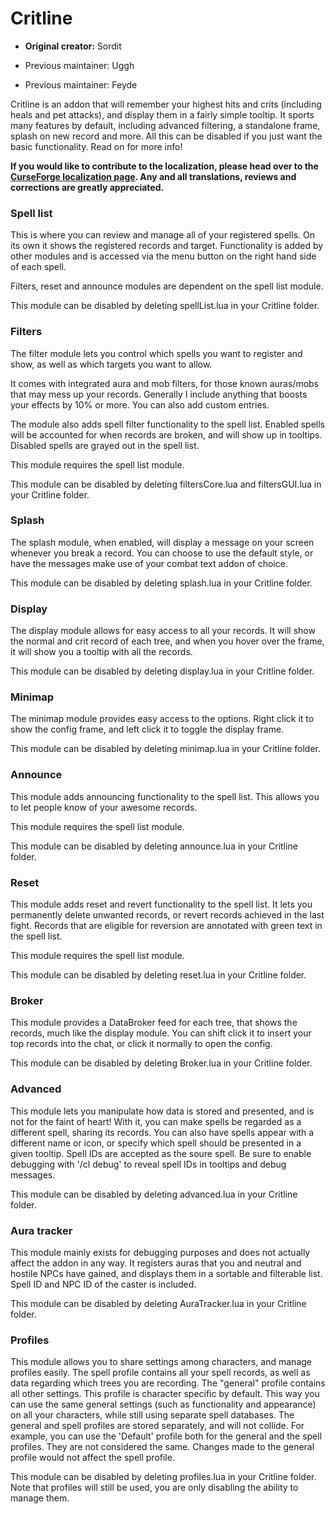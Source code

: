 # Critline

- **Original creator:** Sordit

- Previous maintainer: Uggh
- Previous maintainer: Feyde

Critline is an addon that will remember your highest hits and crits (including heals and pet attacks), and display them in a fairly simple tooltip. It sports many features by default, including advanced filtering, a standalone frame, splash on new record and more. All this can be disabled if you just want the basic functionality. Read on for more info!

**If you would like to contribute to the localization, please head over to the [CurseForge localization page](https://legacy.curseforge.com/wow/addons/critline/localization). Any and all translations, reviews and corrections are greatly appreciated.**

### Spell list

This is where you can review and manage all of your registered spells. On its own it shows the registered records and target. Functionality is added by other modules and is accessed via the menu button on the right hand side of each spell.

Filters, reset and announce modules are dependent on the spell list module.

This module can be disabled by deleting spellList.lua in your Critline folder.

### Filters

The filter module lets you control which spells you want to register and show, as well as which targets you want to allow.

It comes with integrated aura and mob filters, for those known auras/mobs that may mess up your records. Generally I include anything that boosts your effects by 10% or more. You can also add custom entries.

The module also adds spell filter functionality to the spell list. Enabled spells will be accounted for when records are broken, and will show up in tooltips. Disabled spells are grayed out in the spell list.

This module requires the spell list module.

This module can be disabled by deleting filtersCore.lua and filtersGUI.lua in your Critline folder.

### Splash

The splash module, when enabled, will display a message on your screen whenever you break a record. You can choose to use the default style, or have the messages make use of your combat text addon of choice.

This module can be disabled by deleting splash.lua in your Critline folder.

### Display

The display module allows for easy access to all your records. It will show the normal and crit record of each tree, and when you hover over the frame, it will show you a tooltip with all the records.

This module can be disabled by deleting display.lua in your Critline folder.

### Minimap

The minimap module provides easy access to the options. Right click it to show the config frame, and left click it to toggle the display frame.

This module can be disabled by deleting minimap.lua in your Critline folder.

### Announce

This module adds announcing functionality to the spell list. This allows you to let people know of your awesome records.

This module requires the spell list module.

This module can be disabled by deleting announce.lua in your Critline folder.

### Reset

This module adds reset and revert functionality to the spell list. It lets you permanently delete unwanted records, or revert records achieved in the last fight. Records that are eligible for reversion are annotated with green text in the spell list.

This module requires the spell list module.

This module can be disabled by deleting reset.lua in your Critline folder.

### Broker

This module provides a DataBroker feed for each tree, that shows the records, much like the display module.
You can shift click it to insert your top records into the chat, or click it normally to open the config.

This module can be disabled by deleting Broker.lua in your Critline folder.

### Advanced

This module lets you manipulate how data is stored and presented, and is not for the faint of heart!
With it, you can make spells be regarded as a different spell, sharing its records. You can also have spells appear with a different name or icon, or specify which spell should be presented in a given tooltip. Spell IDs are accepted as the soure spell. Be sure to enable debugging with '/cl debug' to reveal spell IDs in tooltips and debug messages.

This module can be disabled by deleting advanced.lua in your Critline folder.

### Aura tracker

This module mainly exists for debugging purposes and does not actually affect the addon in any way.
It registers auras that you and neutral and hostile NPCs have gained, and displays them in a sortable and filterable list. Spell ID and NPC ID of the caster is included.

This module can be disabled by deleting AuraTracker.lua in your Critline folder.

### Profiles

This module allows you to share settings among characters, and manage profiles easily.
The spell profile contains all your spell records, as well as data regarding which trees you are recording.
The "general" profile contains all other settings. This profile is character specific by default.
This way you can use the same general settings (such as functionality and appearance) on all your characters, while still using separate spell databases.
The general and spell profiles are stored separately, and will not collide. For example, you can use the 'Default' profile both for the general and the spell profiles. They are not considered the same. Changes made to the general profile would not affect the spell profile.

This module can be disabled by deleting profiles.lua in your Critline folder. Note that profiles will still be used, you are only disabling the ability to manage them.
